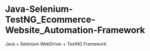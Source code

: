 # Java-Selenium-TestNG_Ecommerce-Website_Automation-Framework
Java + Selenium WebDriver + TestNG Framework
